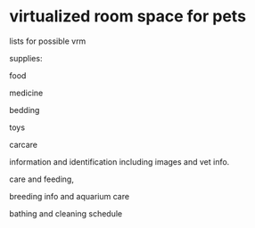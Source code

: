 virtualized room space for pets
===============================


lists for possible vrm

supplies:

food

medicine

bedding

toys

carcare




information and identification including images and vet info.

care and feeding, 

breeding info and aquarium care

bathing and cleaning schedule

